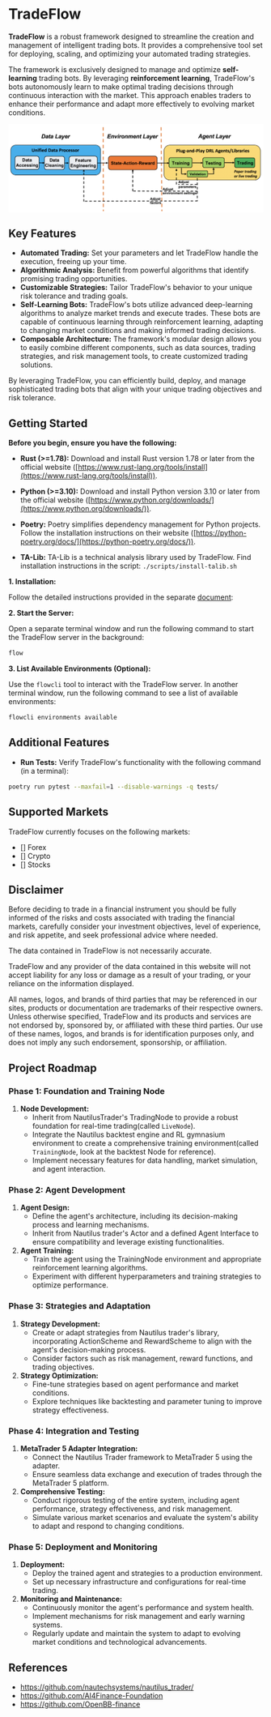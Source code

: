 # TradeFlow

**TradeFlow** is a robust framework designed to streamline the creation and management of intelligent trading bots. It provides a comprehensive tool set for deploying, scaling, and optimizing your automated trading strategies.

The framework is exclusively designed to manage and optimize **self-learning** trading bots. By leveraging **reinforcement learning**, TradeFlow's bots autonomously learn to make optimal trading decisions through continuous interaction with the market. This approach enables traders to enhance their performance and adapt more effectively to evolving market conditions.

<div align="center">
<img align="center" src=docs/images/overview.png>
</div>

## Key Features

- **Automated Trading:** Set your parameters and let TradeFlow handle the execution, freeing up your time.
- **Algorithmic Analysis:** Benefit from powerful algorithms that identify promising trading opportunities.
- **Customizable Strategies:** Tailor TradeFlow's behavior to your unique risk tolerance and trading goals.
- **Self-Learning Bots:** TradeFlow's bots utilize advanced deep-learning algorithms to analyze market trends and execute trades. These bots are capable of continuous learning through reinforcement learning, adapting to changing market conditions and making informed trading decisions.
- **Composable Architecture:** The framework's modular design allows you to easily combine different components, such as data sources, trading strategies, and risk management tools, to create customized trading solutions.

By leveraging TradeFlow, you can efficiently build, deploy, and manage sophisticated trading bots that align with your unique trading objectives and risk tolerance.

## Getting Started

**Before you begin, ensure you have the following:**

- **Rust (>=1.78):** Download and install Rust version 1.78 or later from the official website ([https://www.rust-lang.org/tools/install](https://www.rust-lang.org/tools/install)).

- **Python (>=3.10):** Download and install Python version 3.10 or later from the official website ([https://www.python.org/downloads/](https://www.python.org/downloads/)).
- **Poetry:** Poetry simplifies dependency management for Python projects. Follow the installation instructions on their website ([https://python-poetry.org/docs/](https://python-poetry.org/docs/)).
- **TA-Lib:** TA-Lib is a technical analysis library used by TradeFlow. Find installation instructions in the script: `./scripts/install-talib.sh`

**1. Installation:**

Follow the detailed instructions provided in the separate [document](./docs/install.md):

**2. Start the Server:**

Open a separate terminal window and run the following command to start the TradeFlow server in the background:

```bash
flow
```

**3. List Available Environments (Optional):**

Use the `flowcli` tool to interact with the TradeFlow server. In another terminal window, run the following command to see a list of available environments:

```bash
flowcli environments available
```

## Additional Features

- **Run Tests:** Verify TradeFlow's functionality with the following command (in a terminal):

```bash
poetry run pytest --maxfail=1 --disable-warnings -q tests/
```

## Supported Markets

TradeFlow currently focuses on the following markets:

- [] Forex
- [] Crypto
- [] Stocks

## Disclaimer

Before deciding to trade in a financial instrument you should be fully informed of the risks and costs associated with trading the financial markets, carefully consider your investment objectives, level of experience, and risk appetite, and seek professional advice where needed.

The data contained in TradeFlow is not necessarily accurate.

TradeFlow and any provider of the data contained in this website will not accept liability for any loss or damage as a result of your trading, or your reliance on the information displayed.

All names, logos, and brands of third parties that may be referenced in our sites, products or documentation are trademarks of their respective owners. Unless otherwise specified, TradeFlow and its products and services are not endorsed by, sponsored by, or affiliated with these third parties. Our use of these names, logos, and brands is for identification purposes only, and does not imply any such endorsement, sponsorship, or affiliation.

## Project Roadmap

### **Phase 1: Foundation and Training Node**

1. **Node Development:**
   - Inherit from NautilusTrader's TradingNode to provide a robust foundation for real-time trading(called `LiveNode`).
   - Integrate the Nautilus backtest engine and RL gymnasium environment to create a comprehensive training environment(called `TrainingNode`, look at the backtest Node for reference).
   - Implement necessary features for data handling, market simulation, and agent interaction.

### **Phase 2: Agent Development**

1. **Agent Design:**
   - Define the agent's architecture, including its decision-making process and learning mechanisms.
   - Inherit from Nautilus trader's Actor and a defined Agent Interface to ensure compatibility and leverage existing functionalities.
2. **Agent Training:**
   - Train the agent using the TrainingNode environment and appropriate reinforcement learning algorithms.
   - Experiment with different hyperparameters and training strategies to optimize performance.

### **Phase 3: Strategies and Adaptation**

1. **Strategy Development:**
   - Create or adapt strategies from Nautilus trader's library, incorporating ActionScheme and RewardScheme to align with the agent's decision-making process.
   - Consider factors such as risk management, reward functions, and trading objectives.
2. **Strategy Optimization:**
   - Fine-tune strategies based on agent performance and market conditions.
   - Explore techniques like backtesting and parameter tuning to improve strategy effectiveness.

### **Phase 4: Integration and Testing**

1. **MetaTrader 5 Adapter Integration:**
   - Connect the Nautilus Trader framework to MetaTrader 5 using the adapter.
   - Ensure seamless data exchange and execution of trades through the MetaTrader 5 platform.
2. **Comprehensive Testing:**
   - Conduct rigorous testing of the entire system, including agent performance, strategy effectiveness, and risk management.
   - Simulate various market scenarios and evaluate the system's ability to adapt and respond to changing conditions.

### **Phase 5: Deployment and Monitoring**

1. **Deployment:**
   - Deploy the trained agent and strategies to a production environment.
   - Set up necessary infrastructure and configurations for real-time trading.
2. **Monitoring and Maintenance:**
   - Continuously monitor the agent's performance and system health.
   - Implement mechanisms for risk management and early warning systems.
   - Regularly update and maintain the system to adapt to evolving market conditions and technological advancements.

## References

- https://github.com/nautechsystems/nautilus_trader/
- https://github.com/AI4Finance-Foundation
- https://github.com/OpenBB-finance

